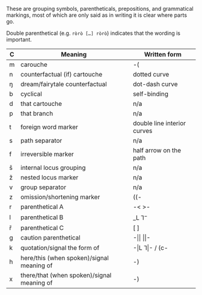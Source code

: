 These are grouping symbols, parentheticals, prepositions, and grammatical markings, most of which are only said as in writing it is clear where parts go.

Double parenthetical (e.g. `ròrò […] ròrò`) indicates that the wording is important.

C | Meaning | Written form
-|-|-
m | carouche | -(
n | counterfactual (if) cartouche | dotted curve
ŋ | dream/fairytale counterfactual | dot-dash curve
b | cyclical | self-binding
d | that cartouche | n/a
p | that branch | n/a
t | foreign word marker | double line interior curves
s | path separator | n/a
f | irreversible marker | half arrow on the path
š | internal locus grouping | n/a
ž | nested locus marker | n/a
v | group separator | n/a
z | omission/shortening marker | ((-
r | parenthetical A | -< >-
l | parenthetical B | \_L ⅂$^{-}$
ř | parenthetical C | \[ \]
g | caution parenthetical | -\|\| \|\|-
k | quotation/signal the form of | -\|L ⅂\|- / (c-
h | here/this (when spoken)/signal meaning of | -)
x | there/that (when spoken)/signal meaning of | -)